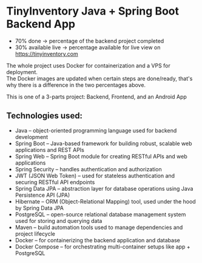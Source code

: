 # TinyInventory Java + Spring Boot Backend App

* 70% done -> percentage of the backend project completed
* 30% available live -> percentage available for live view on https://tinyinventory.com

The whole project uses Docker for containerization and a VPS for deployment.  
The Docker images are updated when certain steps are done/ready, that's why there is a difference in the two percentages above.

This is one of a 3-parts project: Backend, Frontend, and an Android App

## Technologies used:
* Java – object-oriented programming language used for backend development
* Spring Boot – Java-based framework for building robust, scalable web applications and REST APIs
* Spring Web – Spring Boot module for creating RESTful APIs and web applications
* Spring Security – handles authentication and authorization
* JWT (JSON Web Token) – used for stateless authentication and securing RESTful API endpoints
* Spring Data JPA – abstraction layer for database operations using Java Persistence API (JPA)
* Hibernate – ORM (Object-Relational Mapping) tool, used under the hood by Spring Data JPA
* PostgreSQL – open-source relational database management system used for storing and querying data
* Maven – build automation tools used to manage dependencies and project lifecycle
* Docker – for containerizing the backend application and database
* Docker Compose – for orchestrating multi-container setups like app + PostgreSQL
